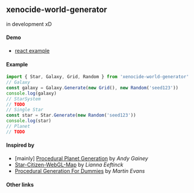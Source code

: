 ## xenocide-world-generator
in development xD


#### Demo
* [react example](https://github.com/duchu-net/xenocide-world-client)

#### Example
```js
import { Star, Galaxy, Grid, Random } from 'xenocide-world-generator'
// Galaxy
const galaxy = Galaxy.Generate(new Grid(), new Random('seed123'))
console.log(galaxy)
// StarSystem
// TODO
// Single Star
const star = Star.Generate(new Random('seed123'))
console.log(star)
// Planet
// TODO
```

#### Inspired by
* [mainly] [Procedural Planet Generation](https://experilous.com/1/blog/post/procedural-planet-generation) by _Andy Gainey_
* [Star-Citizen-WebGL-Map](https://github.com/Leeft/Star-Citizen-WebGL-Map) by _Lianna Eeftinck_
* [Procedural Generation For Dummies](http://martindevans.me/game-development/2016/01/14/Procedural-Generation-For-Dummies-Galaxies/) by _Martin Evans_

#### Other links
